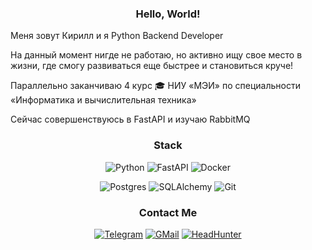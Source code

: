 <div align=center>  
  <h3>Hello, World!</h3>
</div>

Меня зовут Кирилл и я Python Backend Developer

На данный момент нигде не работаю, но активно ищу свое место в жизни, где смогу развиваться еще быстрее и становиться круче!

Параллельно заканчиваю 4 курс 🎓 НИУ &laquo;МЭИ&raquo; по специальности &laquo;Информатика и вычислительная техника&raquo;

Сейчас совершенствуюсь в FastAPI и изучаю RabbitMQ
  
<div align=center>  
  
  <h3>Stack</h3>
  
  ![Python](https://img.shields.io/badge/python-3670A0?style=for-the-badge&logo=python&logoColor=ffdd54)
  ![FastAPI](https://img.shields.io/badge/fastapi-04988b?style=for-the-badge&logo=fastapi&color=white)
  ![Docker](https://img.shields.io/badge/docker-E5F2FC?style=for-the-badge&logo=docker&logoColor=1D63ED)
  
  ![Postgres](https://img.shields.io/badge/postgres-4169E1?style=for-the-badge&logo=postgresql&logoColor=white)
  ![SQLAlchemy](https://img.shields.io/badge/sqlalchemy-D71F00?style=for-the-badge&logo=sqlalchemy&logoColor=white)
  ![Git](https://img.shields.io/badge/git-white?style=for-the-badge&logo=git)
  
  <h3>Contact Me</h3>
  
  [![Telegram](https://img.shields.io/badge/%40kirysha__gaa-badge?style=for-the-badge&logo=telegram&logoColor=white&color=blue)](https://t.me/kirysha_gaa)
  [![GMail](https://img.shields.io/badge/Gmail-badge?style=for-the-badge&logo=gmail&logoColor=white&color=red)](mailto:sosnovskix.kir2001@gmail.com)
  [![HeadHunter](https://img.shields.io/badge/Head_Hunter-e1011c?style=for-the-badge&logo=headhunter)](https://hh.ru/resume/585bb963ff0d1184920039ed1f6a7233564957)
  
</div>
